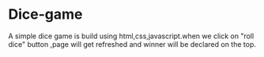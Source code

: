 # Dice-game
A simple dice game is build using html,css,javascript.when we click on "roll dice" button ,page will get refreshed and winner will be declared on the top.
